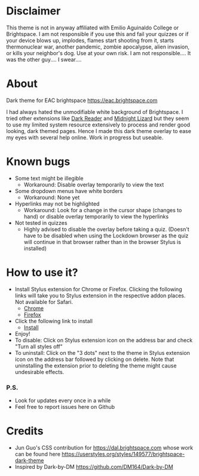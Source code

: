 # Disclaimer
This theme is not in anyway affiliated with Emilio Aguinaldo College or Brightspace. I am not responsible if you use this and fail your quizzes or if your device blows up, implodes, flames start shooting from it, starts thermonuclear war, another pandemic, zombie apocalypse, alien invasion, or kills your neighbor's dog. Use at your own risk. I am not responsible.... It was the other guy.... I swear....

# About
Dark theme for EAC brightspace https://eac.brightspace.com

I had always hated the unmodifiable white background of Brightspace. I tried other extensions like [Dark Reader](https://github.com/darkreader/darkreader) and [Midnight Lizard](https://github.com/Midnight-Lizard/Midnight-Lizard) but they seem to use my limited system resource extensively to process and render good looking, dark themed pages. Hence I made this dark theme overlay to ease my eyes with several help online. Work in progress but useable. 

# Known bugs
* Some text might be illegible
  * Workaround: Disable overlay temporarily to view the text
* Some dropdown menus have white borders
  * Workaround: None yet
* Hyperlinks may not be highlighted
  * Workaround: Look for a change in the cursor shape (changes to hand) or disable overlay temporarily to view the hyperlinks
* Not tested in quizzes 
  * Highly advised to disable the overlay before taking a quiz. (Doesn't have to be disabled when using the Lockdown browser as the quiz will continue in that browser rather than in the browser Stylus is installed)

# How to use it?
* Install Stylus extension for Chrome or Firefox. Clicking the following links will take you to Stylus extension in the respective addon places. Not available for Safari.
  * [Chrome](https://chrome.google.com/webstore/detail/stylus/clngdbkpkpeebahjckkjfobafhncgmne)
  * [Firefox](https://addons.mozilla.org/en-US/firefox/addon/styl-us/?utm_source=addons.mozilla.org&utm_medium=referral&utm_content=search)
* Click the following link to install 
  * [Install](https://raw.githubusercontent.com/TheMadRuffian/EACbrightspaceDARK/main/brightspaceDARK.user.css)
* Enjoy!
* To disable: Click on Stylus extension icon on the address bar and check "Turn all styles off" 
* To uninstall: Click on the "3 dots" next to the theme in Stylus extension icon on the address bar followed by clicking on delete. Note that uninstalling the extension prior to deleting the theme might cause undesirable effects.

### P.S.
* Look for updates every once in a while
* Feel free to report issues here on Github

# Credits
* Jun Guo's CSS contribution for https://dal.brightspace.com whose work can be found here https://userstyles.org/styles/149577/brightspace-dark-theme 
* Inspired by Dark-by-DM https://github.com/DM164/Dark-by-DM
